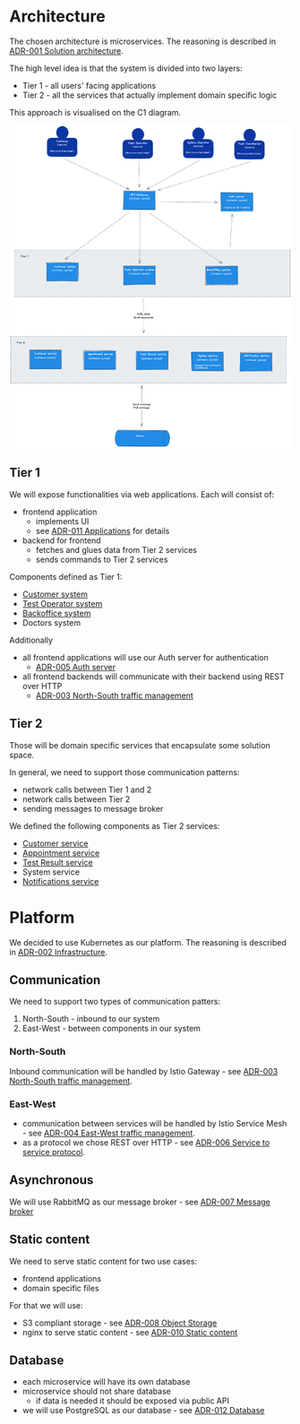 # Architecture

The chosen architecture is microservices. The reasoning is described in [ADR-001 Solution architecture](../ADR/ADR-001%20Solution%20architecture.md).

The high level idea is that the system is divided into two layers:
- Tier 1 - all users' facing applications
- Tier 2 - all the services that actually implement domain specific logic

This approach is visualised on the C1 diagram.

![test-pest-c1.png](../images/test-pest-c1.png)

## Tier 1

We will expose functionalities via web applications. Each will consist of:
 - frontend application
	 - implements UI
     - see [ADR-011 Applications](../ADR/ADR-011%20Applications.md) for details
 - backend for frontend
	 - fetches and glues data from Tier 2 services
	 - sends commands to Tier 2 services

Components defined as Tier 1:
- [Customer system](./Customer%20system.md)
- [Test Operator system](./Test%20Operator%20system.md)
- [Backoffice system](./Backoffice%20system.md)
- Doctors system

Additionally
- all frontend applications will use our Auth server for authentication
	- [ADR-005 Auth server](../ADR/ADR-005%20Auth%20server.md)
- all frontend backends will communicate with their backend using REST over HTTP
	- [ADR-003 North-South traffic management](../ADR/ADR-003%20North-South%20traffic%20management.md)

## Tier 2

Those will be domain specific services that encapsulate some solution space.

In general, we need to support those communication patterns:
- network calls between Tier 1 and 2
- network calls between Tier 2
- sending messages to message broker

We defined the following components as Tier 2 services:
- [Customer service](./Customer%20service.md)
- [Appointment service](./Appointment%20service.md)
- [Test Result service](./Test%20Result%20service.md)
- System service
- [Notifications service](./Notifications%20service.md)

# Platform

We decided to use Kubernetes as our platform. The reasoning is described in [ADR-002 Infrastructure](../ADR/ADR-002%20Infrastructure.md).

## Communication

We need to support two types of communication patters:
1. North-South - inbound to our system
2. East-West - between components in our system

### North-South

Inbound communication will be handled by Istio Gateway - see [ADR-003 North-South traffic management](../ADR/ADR-003%20North-South%20traffic%20management.md).

### East-West

- communication between services will be handled by Istio Service Mesh - see [ADR-004 East-West traffic management](../ADR/ADR-004%20East-West%20traffic%20management.md).
- as a protocol we chose REST over HTTP - see [ADR-006 Service to service protocol](../ADR/ADR-006%20Service%20to%20service%20protocol.md).

## Asynchronous

We will use RabbitMQ as our message broker - see [ADR-007 Message broker](../ADR/ADR-007%20Message%20broker.md)

## Static content

We need to serve static content for two use cases:
- frontend applications
- domain specific files

For that we will use:
- S3 compliant storage - see [ADR-008 Object Storage](../ADR/ADR-008%20Object%20Storage.md)
- nginx to serve static content - see [ADR-010 Static content](../ADR/ADR-010%20Static%20content.md)

## Database

- each microservice will have its own database
- microservice should not share database
  - if data is needed it should be exposed via public API
- we will use PostgreSQL as our database - see [ADR-012 Database](../ADR/ADR-012%20Database.md)





